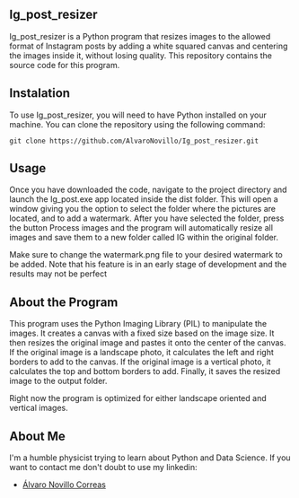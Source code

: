 ## Ig_post_resizer
Ig_post_resizer is a Python program that resizes images to the allowed format of Instagram posts by adding a white squared canvas and centering the images inside it, without losing quality. This repository contains the source code for this program.

## Instalation
To use Ig_post_resizer, you will need to have Python installed on your machine. You can clone the repository using the following command:

    git clone https://github.com/AlvaroNovillo/Ig_post_resizer.git
    
    
## Usage
Once you have downloaded the code, navigate to the project directory and launch the Ig_post.exe app located inside the dist folder. This will open a window giving you the option to select the folder where the pictures are located, and to add a watermark. After you have selected the folder, press the button Process images and the program will automatically resize all images and save them to a new folder called IG within the original folder.

Make sure to change the watermark.png file to your desired watermark to be added. Note that his feature is in an early stage of development and the results may not be perfect

## About the Program
This program uses the Python Imaging Library (PIL) to manipulate the images. It creates a canvas with a fixed size based on the image size. It then resizes the original image and pastes it onto the center of the canvas. If the original image is a landscape photo, it calculates the left and right borders to add to the canvas. If the original image is a vertical photo, it calculates the top and bottom borders to add. Finally, it saves the resized image to the output folder.

Right now the program is optimized for either landscape oriented and vertical images.


## About Me

I'm a humble physicist trying to learn about Python and Data Science. If you want to contact me don't doubt to use my linkedin:
* <div class="badge-base LI-profile-badge" data-locale="es_ES" data-size="medium" data-theme="dark" data-type="VERTICAL" data-vanity="álvaro-novillo-correas-1b4452226" data-version="v1"><a class="badge-base__link LI-simple-link" href="https://es.linkedin.com/in/%C3%A1lvaro-novillo-correas-1b4452226?trk=profile-badge">Álvaro Novillo Correas</a></div>
